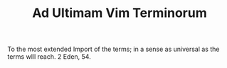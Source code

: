 ---
title: Ad Ultimam Vim Terminorum
letter: A
permalink: "/definitions/bld-ad-ultimam-vim-terminorum.html"
body: To the most extended Import of the terms; in a sense as universal as the terms
  wlll reach. 2 Eden, 54.
published_at: '2018-07-07'
source: Black's Law Dictionary 2nd Ed (1910)
layout: post
---